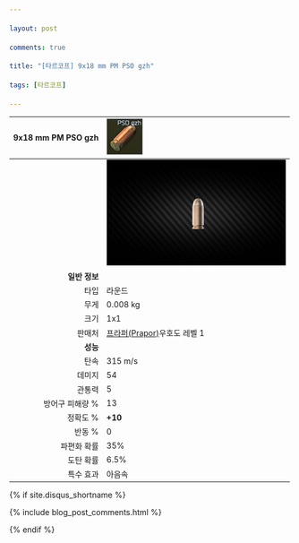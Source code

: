 ```yaml
---

layout: post

comments: true

title: "[타르코프] 9x18 mm PM PSO gzh"

tags: [타르코프]

---
```


|9x18 mm PM PSO gzh|![9x18 mm PM PSO gzh](/assets/image/tarkov/bullet/9x18PSOGZH.png)|
|--:|:--|
||![9x18 mm PM PSO gzh](/assets/image/tarkov/bullet/9x18IMAGE.png)|
|**일반 정보**|
|타입|라운드|
|무게|0.008 kg|
|크기|1x1|
|판매처|[프라퍼(Prapor)](https://dndl93.github.io/_posts/2021-02-07-%ED%83%80%EB%A5%B4%EC%BD%94%ED%94%84-%ED%94%84%EB%9D%BC%ED%8D%BC(Prapor)/)우호도 레벨 1|
|**성능**|
|탄속|315 m/s|
|데미지|54|
|관통력|5|
|방어구 피해량 %|13|
|정확도 %|**+10**|
|반동 %|0|
|파편화 확률|35%|
|도탄 확률|6.5%|
|특수 효과|아음속|

{% if site.disqus_shortname %}

<div class="comments">

  {% include blog_post_comments.html %}

</div>

{% endif %}

<div id="disqus_thread"></div>